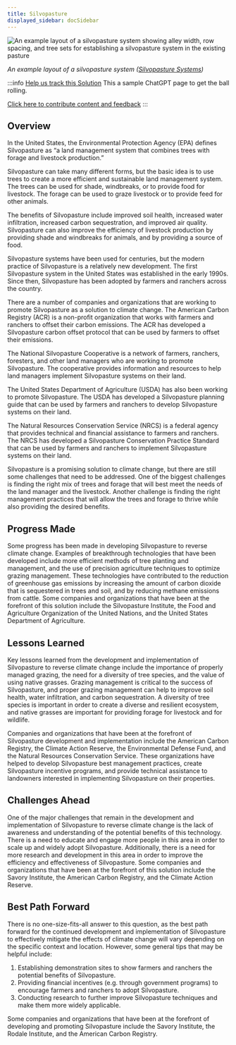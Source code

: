 ```yaml
---
title: Silvopasture
displayed_sidebar: docSidebar
---
```

![An example layout of a silvopasture system showing alley width, row spacing, and tree sets for establishing a silvopasture system in the existing pasture](/../static/img/silvopasture.jpg)

*An example layout of a silvopasture system ([Silvopasture Systems](https://woodlandstewards.osu.edu/sites/woodlands/files/imce/Silvopasture%20-%20Roger%20Williams.pdf))*

:::info [Help us track this Solution](contribute)
This a sample ChatGPT page to get the ball rolling.

[Click here to contribute content and feedback](contribute)
:::

## Overview

In the United States, the Environmental Protection Agency (EPA) defines Silvopasture as “a land management system that combines trees with forage and livestock production.” 

Silvopasture can take many different forms, but the basic idea is to use trees to create a more efficient and sustainable land management system. The trees can be used for shade, windbreaks, or to provide food for livestock. The forage can be used to graze livestock or to provide feed for other animals. 

The benefits of Silvopasture include improved soil health, increased water infiltration, increased carbon sequestration, and improved air quality. Silvopasture can also improve the efficiency of livestock production by providing shade and windbreaks for animals, and by providing a source of food. 

Silvopasture systems have been used for centuries, but the modern practice of Silvopasture is a relatively new development. The first Silvopasture system in the United States was established in the early 1990s. Since then, Silvopasture has been adopted by farmers and ranchers across the country. 

There are a number of companies and organizations that are working to promote Silvopasture as a solution to climate change. The American Carbon Registry (ACR) is a non-profit organization that works with farmers and ranchers to offset their carbon emissions. The ACR has developed a Silvopasture carbon offset protocol that can be used by farmers to offset their emissions. 

The National Silvopasture Cooperative is a network of farmers, ranchers, foresters, and other land managers who are working to promote Silvopasture. The cooperative provides information and resources to help land managers implement Silvopasture systems on their land. 

The United States Department of Agriculture (USDA) has also been working to promote Silvopasture. The USDA has developed a Silvopasture planning guide that can be used by farmers and ranchers to develop Silvopasture systems on their land. 

The Natural Resources Conservation Service (NRCS) is a federal agency that provides technical and financial assistance to farmers and ranchers. The NRCS has developed a Silvopasture Conservation Practice Standard that can be used by farmers and ranchers to implement Silvopasture systems on their land. 

Silvopasture is a promising solution to climate change, but there are still some challenges that need to be addressed. One of the biggest challenges is finding the right mix of trees and forage that will best meet the needs of the land manager and the livestock. Another challenge is finding the right management practices that will allow the trees and forage to thrive while also providing the desired benefits.

## Progress Made

Some progress has been made in developing Silvopasture to reverse climate change. Examples of breakthrough technologies that have been developed include more efficient methods of tree planting and management, and the use of precision agriculture techniques to optimize grazing management. These technologies have contributed to the reduction of greenhouse gas emissions by increasing the amount of carbon dioxide that is sequestered in trees and soil, and by reducing methane emissions from cattle. Some companies and organizations that have been at the forefront of this solution include the Silvopasture Institute, the Food and Agriculture Organization of the United Nations, and the United States Department of Agriculture.

## Lessons Learned

Key lessons learned from the development and implementation of Silvopasture to reverse climate change include the importance of properly managed grazing, the need for a diversity of tree species, and the value of using native grasses. Grazing management is critical to the success of Silvopasture, and proper grazing management can help to improve soil health, water infiltration, and carbon sequestration. A diversity of tree species is important in order to create a diverse and resilient ecosystem, and native grasses are important for providing forage for livestock and for wildlife.

Companies and organizations that have been at the forefront of Silvopasture development and implementation include the American Carbon Registry, the Climate Action Reserve, the Environmental Defense Fund, and the Natural Resources Conservation Service. These organizations have helped to develop Silvopasture best management practices, create Silvopasture incentive programs, and provide technical assistance to landowners interested in implementing Silvopasture on their properties.

## Challenges Ahead

One of the major challenges that remain in the development and implementation of Silvopasture to reverse climate change is the lack of awareness and understanding of the potential benefits of this technology. There is a need to educate and engage more people in this area in order to scale up and widely adopt Silvopasture. Additionally, there is a need for more research and development in this area in order to improve the efficiency and effectiveness of Silvopasture. Some companies and organizations that have been at the forefront of this solution include the Savory Institute, the American Carbon Registry, and the Climate Action Reserve.

## Best Path Forward

There is no one-size-fits-all answer to this question, as the best path forward for the continued development and implementation of Silvopasture to effectively mitigate the effects of climate change will vary depending on the specific context and location. However, some general tips that may be helpful include:

1. Establishing demonstration sites to show farmers and ranchers the potential benefits of Silvopasture.
2. Providing financial incentives (e.g. through government programs) to encourage farmers and ranchers to adopt Silvopasture.
3. Conducting research to further improve Silvopasture techniques and make them more widely applicable.

Some companies and organizations that have been at the forefront of developing and promoting Silvopasture include the Savory Institute, the Rodale Institute, and the American Carbon Registry.